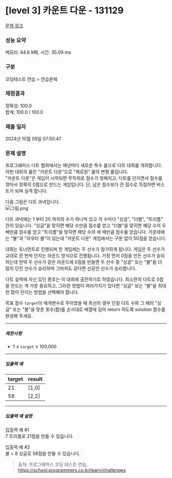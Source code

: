 # [level 3] 카운트 다운 - 131129 

[문제 링크](https://school.programmers.co.kr/learn/courses/30/lessons/131129) 

### 성능 요약

메모리: 84.6 MB, 시간: 35.09 ms

### 구분

코딩테스트 연습 > 연습문제

### 채점결과

정확성: 100.0<br/>합계: 100.0 / 100.0

### 제출 일자

2024년 10월 05일 07:50:47

### 문제 설명

<p>프로그래머스 다트 협회에서는 매년마다 새로운 특수 룰으로 다트 대회를 개최합니다. 이번 대회의 룰은 "카운트 다운"으로 "제로원" 룰의 변형 룰입니다.<br>
"카운트 다운"은 게임이 시작되면 무작위로 점수가 정해지고, 다트를 던지면서 점수를 깎아서 정확히 0점으로 만드는 게임입니다. 단, 남은 점수보다 큰 점수로 득점하면 버스트가 되며 실격 합니다.</p>

<p>다음 그림은 다트 과녁입니다.<br>
<img src="https://grepp-programmers.s3.ap-northeast-2.amazonaws.com/files/production/9b437169-c6fa-402e-8ca1-276a57aeb0b3/%EA%B7%B8%EB%A6%BC.png" title="" alt="그림.png"></p>

<p>다트 과녁에는 1 부터 20 까지의 수가 하나씩 있고 각 수마다 "싱글", "더블", "트리플" 칸이 있습니다. "싱글"을 맞히면 해당 수만큼 점수를 얻고 "더블"을 맞히면 해당 수의 두 배만큼 점수를 얻고 "트리플"을 맞히면 해당 수의 세 배만큼 점수를 얻습니다. 가운데에는 "불"과 "아우터 불"이 있는데 "카운트 다운" 게임에서는 구분 없이 50점을 얻습니다.</p>

<p>대회는 토너먼트로 진행되며 한 게임에는 두 선수가 참가하게 됩니다. 게임은 두 선수가 교대로 한 번씩 던지는 라운드 방식으로 진행됩니다. 가장 먼저 0점을 만든 선수가 승리하는데 만약 두 선수가 같은 라운드에 0점을 만들면 두 선수 중 "싱글" 또는 "불"을 더 많이 던진 선수가 승리하며 그마저도 같다면 선공인 선수가 승리합니다.</p>

<p>다트 실력에 자신 있던 종호는 이 대회에 출전하기로 하였습니다. 최소한의 다트로 0점을 만드는 게 가장 중요하고, 그러한 방법이 여러가지가 있다면 "싱글" 또는 "불"을 최대한 많이 던지는 방법을 선택해야 합니다.</p>

<p>목표 점수 <code>target</code>이 매개변수로 주어졌을 때 최선의 경우 던질 다트 수와 그 때의 "싱글" 또는 "불"을 맞춘 횟수(합)를 순서대로 배열에 담아 return 하도록 solution 함수를 완성해 주세요.</p>

<hr>

<h5>제한사항</h5>

<ul>
<li>1 ≤ <code>target</code> ≤ 100,000</li>
</ul>

<hr>

<h5>입출력 예</h5>
<table class="table">
        <thead><tr>
<th>target</th>
<th>result</th>
</tr>
</thead>
        <tbody><tr>
<td>21</td>
<td>[1,0]</td>
</tr>
<tr>
<td>58</td>
<td>[2,2]</td>
</tr>
</tbody>
      </table>
<hr>

<h5>입출력 예 설명</h5>

<p>입출력 예 #1<br>
7 트리플로 21점을 만들 수 있습니다.</p>

<p>입출력 예 #2<br>
불 + 8 싱글로 58점을 만들 수 있습니다.</p>


> 출처: 프로그래머스 코딩 테스트 연습, https://school.programmers.co.kr/learn/challenges